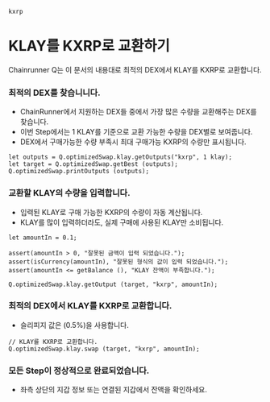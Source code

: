 ```meta-Currency
kxrp
```

# KLAY를 KXRP로 교환하기

Chainrunner Q는 이 문서의 내용대로 최적의 DEX에서 KLAY를 KXRP로 교환합니다.

### 최적의 DEX를 찾습니니다.

- ChainRunner에서 지원하는 DEX들 중에서 가장 많은 수량을 교환해주는 DEX를 찾습니다.
- 이번 Step에서는 1 KLAY를 기준으로 교환 가능한 수량을 DEX별로 보여줍니다.
- DEX에서 구매가능한 수량 부족시 최대 구매가능 KXRP의 수량만 표시됩니다.

```output-Dynamic
let outputs = Q.optimizedSwap.klay.getOutputs("kxrp", 1 klay);
let target = Q.optimizedSwap.getBest (outputs);
Q.optimizedSwap.printOutputs (outputs);
```

### 교환할 KLAY의 수량을 입력합니다.

- 입력된 KLAY로 구매 가능한 KXRP의 수량이 자동 계산됩니다.
- KLAY를 많이 입력하더라도, 실제 구매에 사용된 KLAY만 소비됩니다.

```input-Dynamic KLAY
let amountIn = 0.1;
```

```input-Verify
assert(amountIn > 0, "잘못된 금액이 입력 되었습니다.");
assert(isCurrency(amountIn), "잘못된 형식의 값이 입력 되었습니다.");
assert(amountIn <= getBalance (), "KLAY 잔액이 부족합니다.");
```

```output-Dynamic KXRP
Q.optimizedSwap.klay.getOutput (target, "kxrp", amountIn);
```

### 최적의 DEX에서 KLAY를 KXRP로 교환합니다.

- 슬리피지 값은 (0.5%)을 사용합니다.

```taster
// KLAY를 KXRP로 교환합니다.
Q.optimizedSwap.klay.swap (target, "kxrp", amountIn);
```

### 모든 Step이 정상적으로 완료되었습니다.

- 좌측 상단의 지갑 정보 또는 연결된 지갑에서 잔액을 확인하세요.
